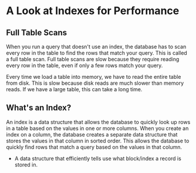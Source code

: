 # A Look at Indexes for Performance

## Full Table Scans

When you run a query that doesn't use an index, the database has to scan every row in the table to find the rows that match your query. This is called a full table scan. Full table scans are slow because they require reading every row in the table, even if only a few rows match your query.

Every time we load a table into memory, we have to read the entire table from disk. This is slow because disk reads are much slower than memory reads. If we have a large table, this can take a long time.

## What's an Index?

An index is a data structure that allows the database to quickly look up rows in a table based on the values in one or more columns. When you create an index on a column, the database creates a separate data structure that stores the values in that column in sorted order. This allows the database to quickly find rows that match a query based on the values in that column.

- A data structure that efficiently tells use what block/index a record is stored in.
